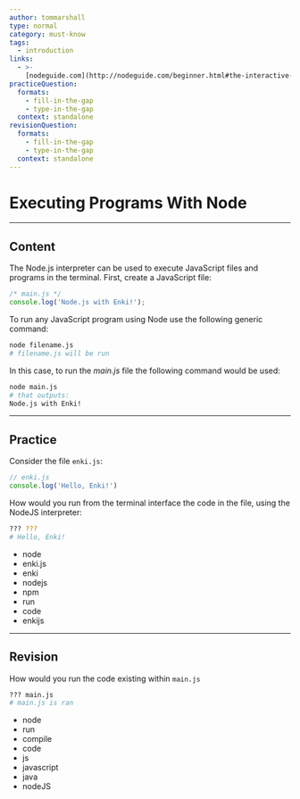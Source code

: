 ```yaml
---
author: tommarshall
type: normal
category: must-know
tags:
  - introduction
links:
  - >-
    [nodeguide.com](http://nodeguide.com/beginner.html#the-interactive-node.js-shell){website}
practiceQuestion:
  formats:
    - fill-in-the-gap
    - type-in-the-gap
  context: standalone
revisionQuestion:
  formats:
    - fill-in-the-gap
    - type-in-the-gap
  context: standalone
---
```


# Executing Programs With Node


---

## Content

The Node.js interpreter can be used to execute JavaScript files and programs in the terminal. First, create a JavaScript file:

```javascript
/* main.js */
console.log('Node.js with Enki!');
```

To run any JavaScript program using Node use the following generic command:

```bash
node filename.js
# filename.js will be run
```

In this case, to run the *main.js* file the following command would be used:

```bash
node main.js
# that outputs:
Node.js with Enki!
```


---

## Practice

Consider the file `enki.js`:

```javascript
// enki.js
console.log('Hello, Enki!')
```

How would you run from the terminal interface the code in the file, using the NodeJS interpreter:

```bash
??? ???
# Hello, Enki!
```

- node
- enki.js
- enki
- nodejs
- npm
- run
- code
- enkijs


---

## Revision

How would you run the code existing within `main.js`

```bash
??? main.js
# main.js is ran
```

- node
- run
- compile
- code
- js
- javascript
- java
- nodeJS
